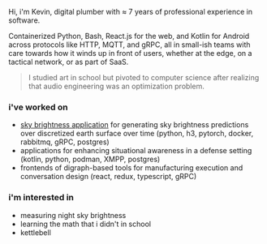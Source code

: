 Hi, i'm Kevin, digital plumber with ≈ 7 years of professional experience in software.

Containerized Python, Bash, React.js for the web, and Kotlin for Android across protocols like HTTP, MQTT, and gRPC, all in small-ish teams with care towards how it winds up in front of users, whether at the edge, on a tactical network, or as part of SaaS.

> I studied art in school but pivoted to computer science after realizing that audio engineering was an optimization problem.

### i've worked on

- [sky brightness application](https://github.com/nonnontrivial/ctts) for generating sky brightness predictions over discretized earth surface over time (python, h3, pytorch, docker, rabbitmq, gRPC, postgres)
- applications for enhancing situational awareness in a defense setting (kotlin, python, podman, XMPP, postgres)
- frontends of digraph-based tools for manufacturing execution and conversation design (react, redux, typescript, gRPC)


### i'm interested in

- measuring night sky brightness
- learning the math that i didn't in school
- kettlebell
